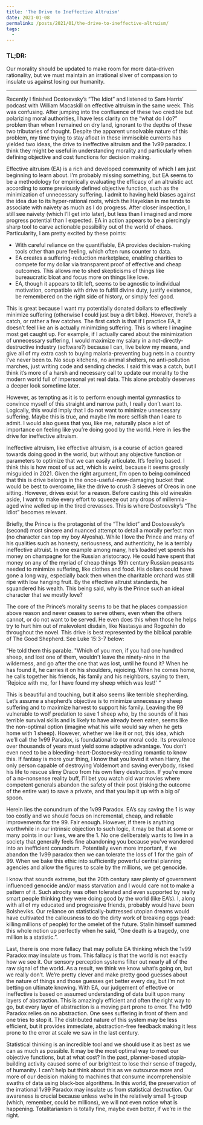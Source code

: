 ```yaml
---
title: 'The Drive to Ineffective Altruism'
date: 2021-01-08
permalink: /posts/2021/01/the-drive-to-ineffective-altruism/
tags:
  -
---
```


### TL;DR:

Our morality should be updated to make room for more data-driven rationality, but we must maintain an irrational sliver of compassion to insulate us against losing our humanity.

---

Recently I finished Dostoevsky’s “The Idiot” and listened to Sam Harris’ podcast with William Macaskill on effective altruism in the same week. This was confusing. After jumping into the confluence of these two credible but polarizing moral authorities, I have less clarity on the “what do I do?” problem than when I remained on dry land, ignorant to the depths of these two tributaries of thought. Despite the apparent unsolvable nature of this problem, my time trying to stay afloat in these immiscible currents has yielded two ideas, the drive to ineffective altruism and the 1v99 paradox. I think they might be useful in understanding morality and particularly when defining objective and cost functions for decision making. 

Effective altruism (EA) is a rich and developed community of which I am just beginning to learn about. I’m probably missing something, but EA seems to be a methodology for empirically evaluating the efficacy of an altruistic act according to some previously defined objective function, such as the minimization of unnecessary suffering. I admit to having held biases against the idea due to its hyper-rational roots, which the Hayekian in me tends to associate with naivety as much as I do progress. After closer inspection, I still see naivety (which I’ll get into later), but less than I imagined and more progress potential than I expected. 
EA in action appears to be a piercingly sharp tool to carve actionable possibility out of the world of chaos. Particularity, I am pretty excited by these points:

-	With careful reliance on the quantifiable, EA provides decision-making tools other than pure feeling, which often runs counter to data.
-	EA creates a suffering-reduction marketplace, enabling charities to compete for my dollar via transparent proof of effective and cheap outcomes. This allows me to shed skepticisms of things like bureaucratic bloat and focus more on things like love. 
-	EA, though it appears to tilt left, seems to be agnostic to individual motivation, compatible with drive to fulfill divine duty, justify existence, be remembered on the right side of history, or simply feel good.

This is great because I want my potentially donated dollars to effectively minimize suffering (otherwise I could just buy a dirt bike). However, there’s a catch, or rather a few catches. The first catch is that if I practice EA, it doesn’t feel like an is actually minimizing suffering. This is where I imagine most get caught up. For example, if I actually cared about the minimization of unnecessary suffering, I would maximize my salary in a not-directly-destructive industry (software?) because I can, live below my means, and give all of my extra cash to buying malaria-preventing bug nets in a country I’ve never been to. No soup kitchens, no animal shelters, no anti-pollution marches, just writing code and sending checks. I said this was a catch, but I think it’s more of a harsh and necessary call to update our morality to the modern world full of impersonal yet real data. This alone probably deserves a deeper look sometime later.

However, as tempting as it is to perform enough mental gymnastics to convince myself of this straight and narrow path, I really don’t want to. Logically, this would imply that I do not want to minimize unnecessary suffering. Maybe this is true, and maybe I’m more selfish than I care to admit. I would also guess that you, like me, naturally place a lot of importance on feeling like you’re doing good by the world. Here in lies the drive for ineffective altruism.

Ineffective altruism, like effective altruism, is a course of action geared towards doing good in the world, but without any objective function or parameters to optimize that we can easily articulate. It’s feeling based. I think this is how most of us act, which is weird, because it seems grossly misguided in 2021. Given the right argument, I’m open to being convinced that this is drive belongs in the once-useful-now-damaging bucket that would be best to overcome, like the drive to crush 3 sleeves of Oreos in one sitting. However, drives exist for a reason. Before casting this old wineskin aside, I want to make every effort to squeeze out any drops of millennia-aged wine welled up in the tired crevasses. This is where Dostoevsky’s “The Idiot” becomes relevant.

Briefly, the Prince is the protagonist of the “The Idiot” and Dostoevsky’s (second) most sincere and nuanced attempt to detail a morally perfect man (no character can top my boy Alyosha). While I love the Prince and many of his qualities such as honesty, seriousness, and authenticity, he is a terribly ineffective altruist. In one example among many, he’s loaded yet spends his money on champagne for the Russian aristocracy. He could have spent that money on any of the myriad of cheap things 19th century Russian peasants needed to minimize suffering, like clothes and food. His dollars could have gone a long way, especially back then when the charitable orchard was still ripe with low hanging fruit. By the effective altruist standards, he squandered his wealth. This being said, why is the Prince such an ideal character that we mostly love?

The core of the Prince’s morality seems to be that he places compassion above reason and never ceases to serve others, even when the others cannot, or do not want to be served. He even does this when those he helps try to hurt him out of malevolent disdain, like Nastasya and Rogozhin do throughout the novel. This drive is best represented by the biblical parable of The Good Shepherd. See Luke 15:3-7 below:

“He told them this parable. "Which of you men, if you had one hundred sheep, and lost one of them, wouldn't leave the ninety-nine in the wilderness, and go after the one that was lost, until he found it? When he has found it, he carries it on his shoulders, rejoicing. When he comes home, he calls together his friends, his family and his neighbors, saying to them, 'Rejoice with me, for I have found my sheep which was lost!' “

This is beautiful and touching, but it also seems like terrible shepherding.  Let’s assume a shepherd’s objective is to minimize unnecessary sheep suffering and to maximize harvest to support his family. Leaving the 99 vulnerable to wolf predation to save 1 sheep who, by the sounds of it has terrible survival skills and is likely to have already been eaten, seems like the non-optimal option (imagine what his wife would say when he gets home with 1 sheep). However, whether we like it or not, this idea, which we’ll call the 1v99 Paradox, is foundational to our moral code. Its prevalence over thousands of years must yield some adaptive advantage. You don’t even need to be a bleeding-heart-Dostoevsky-reading romantic to know this. If fantasy is more your thing, I know that you loved it when Harry, the only person capable of destroying Voldemort and saving everybody, risked his life to rescue slimy Draco from his own fiery destruction. If you’re more of a no-nonsense reality buff, I’ll bet you watch old war movies where competent generals abandon the safety of their post (risking the outcome of the entire war) to save a private, and that you lap it up with a big ol’ spoon.

Herein lies the conundrum of the 1v99 Paradox. EA’s say saving the 1 is way too costly and we should focus on incremental, cheap, and reliable improvements for the 99. Fair enough. However, if there is anything worthwhile in our intrinsic objection to such logic, it may be that at some or many points in our lives, we are the 1. No one deliberately wants to live in a society that generally feels fine abandoning you because you’ve wandered into an inefficient conundrum. Potentially even more important, if we abandon the 1v99 paradox then we can tolerate the loss of 1 for the gain of 99. When we bake this ethic into sufficiently powerful central planning agencies and allow the figures to scale by the millions, we get genocide. 

I know that sounds extreme, but the 20th century saw plenty of government influenced genocide and/or mass starvation and I would care not to make a pattern of it. Such atrocity was often tolerated and even supported by really smart people thinking they were doing good by the world (like EA’s). I, along with all of my educated and progressive friends, probably would have been Bolsheviks. Our reliance on statistically-buttressed utopian dreams would have cultivated the callousness to do the dirty work of breaking eggs (read: killing millions of people) for the omelet of the future. Stalin himself summed this whole notion up perfectly when he said, “One death is a tragedy, one million is a statistic.”.

Last, there is one more fallacy that may pollute EA thinking which the 1v99 Paradox may insulate us from. This fallacy is that the world is not exactly how we see it. Our sensory perception systems filter out nearly all of the raw signal of the world. As a result, we think we know what’s going on, but we really don’t. We’re pretty clever and make pretty good guesses about the nature of things and those guesses get better every day, but I’m not betting on ultimate knowing. With EA, our judgement of effective or ineffective is based on assumed understanding of data built upon many layers of abstraction. This is amazingly efficient and often the right way to go, but every layer of abstraction is a moving part prone to error. The 1v99 Paradox relies on no abstraction. One sees suffering in front of them and one tries to stop it. The distributed nature of this system may be less efficient, but it provides immediate, abstraction-free feedback making it less prone to the error at scale we saw in the last century.

Statistical thinking is an incredible tool and we should use it as best as we can as much as possible. It may be the most optimal way to meet our objective functions, but at what cost? In the past, planner-based utopia-building activity caused some of our brightest to lose their sense of tragedy, of humanity. I can’t help but think about this as we outsource more and more of our decision making to machines that consume incomprehensible swaths of data using black-box algorithms. In this world, the preservation of the irrational 1v99 Paradox may insulate us from statistical destruction. Our awareness is crucial because unless we’re in the relatively small 1-group (which, remember, could be millions), we will not even notice what is happening. Totalitarianism is totally fine, maybe even better, if we’re in the right.




	 
